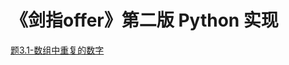 # 《剑指offer》第二版 Python 实现
[题3.1-数组中重复的数字](https://github.com/Mapleleaff/Sword-refers-to-offer/blob/master/%E9%A2%983.1-%E6%95%B0%E7%BB%84%E4%B8%AD%E9%87%8D%E5%A4%8D%E7%9A%84%E6%95%B0%E5%AD%97.py)
